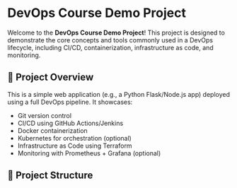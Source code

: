 # DevOps Course Demo Project

Welcome to the **DevOps Course Demo Project**! This project is designed to demonstrate the core concepts and tools commonly used in a DevOps lifecycle, including CI/CD, containerization, infrastructure as code, and monitoring.

## 🚀 Project Overview

This is a simple web application (e.g., a Python Flask/Node.js app) deployed using a full DevOps pipeline. It showcases:

- Git version control
- CI/CD using GitHub Actions/Jenkins
- Docker containerization
- Kubernetes for orchestration (optional)
- Infrastructure as Code using Terraform
- Monitoring with Prometheus + Grafana (optional)

## 📁 Project Structure

